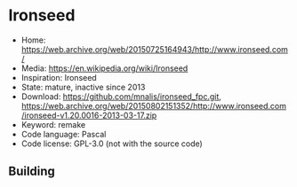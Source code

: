 # Ironseed

- Home: https://web.archive.org/web/20150725164943/http://www.ironseed.com/
- Media: https://en.wikipedia.org/wiki/Ironseed
- Inspiration: Ironseed
- State: mature, inactive since 2013
- Download: https://github.com/mnalis/ironseed_fpc.git, https://web.archive.org/web/20150802151352/http://www.ironseed.com/ironseed-v1.20.0016-2013-03-17.zip
- Keyword: remake
- Code language: Pascal
- Code license: GPL-3.0 (not with the source code)

## Building
